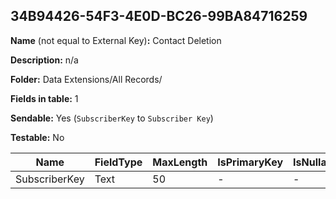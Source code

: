 ## 34B94426-54F3-4E0D-BC26-99BA84716259

**Name** (not equal to External Key)**:** Contact Deletion

**Description:** n/a

**Folder:** Data Extensions/All Records/

**Fields in table:** 1

**Sendable:** Yes (`SubscriberKey` to `Subscriber Key`)

**Testable:** No

| Name | FieldType | MaxLength | IsPrimaryKey | IsNullable | DefaultValue |
| --- | --- | --- | --- | --- | --- |
| SubscriberKey | Text | 50 | - | - |  |
